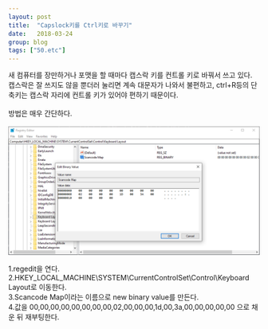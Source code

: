 ```yaml
---
layout: post
title:  "Capslock키를 Ctrl키로 바꾸기"
date:   2018-03-24
group: blog
tags: ["50.etc"]
---
```


새 컴퓨터를 장만하거나 포맷을 할 때마다 캡스락 키를 컨트롤 키로 바꿔서 쓰고 있다.
캡스락은 잘 쓰지도 않을 뿐더러 눌리면 계속 대문자가 나와서 불편하고,
ctrl+R등의 단축키는 캡스락 자리에 컨트롤 키가 있어야 편하기 때문이다.
<br><br>
방법은 매우 간단하다.
<br><br>
![screenshot](/assets/images/2018/180324.png)

1.regedit을 연다.<br>
2.HKEY_LOCAL_MACHINE\SYSTEM\CurrentControlSet\Control\Keyboard Layout로 이동한다.<br>
3.Scancode Map이라는 이름으로 new binary value를 만든다.<br>
4.값을 00,00,00,00,00,00,00,00,02,00,00,00,1d,00,3a,00,00,00,00,00 으로 채운 뒤 재부팅한다.<br>


